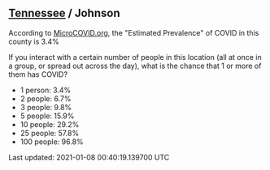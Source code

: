 
## [Tennessee](/united-states/tennessee) / Johnson

According to [MicroCOVID.org](http://microcovid.org),
the "Estimated Prevalence" of COVID in this county is 3.4%

If you interact with a certain number of people in this location
(all at once in a group, or spread out across the day), what is the chance that
1 or more of them has COVID?

- 1 person: 3.4%
- 2 people: 6.7%
- 3 people: 9.8%
- 5 people: 15.9%
- 10 people: 29.2%
- 25 people: 57.8%
- 100 people: 96.8%

Last updated: 2021-01-08 00:40:19.139700 UTC
